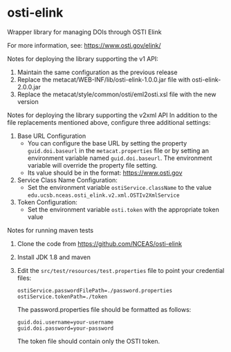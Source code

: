 # osti-elink

Wrapper library for managing DOIs through OSTI Elink

For more information, see: https://www.osti.gov/elink/

Notes for deploying the library supporting the v1 API:
1. Maintain the same configuration as the previous release
2. Replace the metacat/WEB-INF/lib/osti-elink-1.0.0.jar file with osti-elink-2.0.0.jar
3. Replace the metacat/style/common/osti/eml2osti.xsl file with the new version

Notes for deploying the library supporting the v2xml API
In addition to the file replacements mentioned above, configure three additional settings:
1. Base URL Configuration 
    - You can configure the base URL by setting the property `guid.doi.baseurl` in the
      `metacat.properties` file or by setting an environment variable named `guid.doi.baseurl`. The
      environment variable will override the property file setting.
    - Its value should be in the format: https://www.osti.gov
2. Service Class Name Configuration:
    - Set the environment variable `ostiService.className` to the value
      `edu.ucsb.nceas.osti_elink.v2.xml.OSTIv2XmlService`
3. Token Configuration:
    - Set the environment variable `osti.token` with the appropriate token value

Notes for running maven tests
1. Clone the code from https://github.com/NCEAS/osti-elink
2. Install JDK 1.8 and maven
3. Edit the `src/test/resources/test.properties` file to point your credential files:
    ```
    ostiService.passwordFilePath=./password.properties
    ostiService.tokenPath=./token
    ```

    The password.properties file should be formatted as follows:
    ```
    guid.doi.username=your-username
    guid.doi.password=your-password
    ```
    The token file should contain only the OSTI token.
